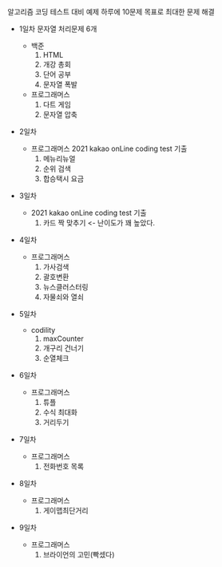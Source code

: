 알고리즘 코딩 테스트 대비 예제
하루에 10문제 목표로 최대한 문제 해결

- 1일차 
문자열 처리문제 6개
	- 백준
		1. HTML
		2. 개강 총회
		3. 단어 공부
		4. 문자열 폭발
	- 프로그래머스
		1. 다트 게임
		2. 문자열 압축
- 2일차
	- 프로그래머스
		2021 kakao onLine coding test 기출
		1. 메뉴리뉴얼
		2. 순위 검색
		3. 합승택시 요금
- 3일차
	- 2021 kakao onLine coding test 기출
		1. 카드 짝 맞추기 <- 난이도가 꽤 높았다.
- 4일차
	- 프로그래머스
		1. 가사검색
		2. 괄호변환
		3. 뉴스클러스터링
		4. 자물쇠와 열쇠
- 5일차 
	- codility 
		1. maxCounter
		2. 개구리 건너기
		3. 순열체크
- 6일차
	- 프로그래머스
		1. 튜플
		2. 수식 최대화
		3. 거리두기
- 7일차
	- 프로그래머스
		1. 전화번호 목록
		
- 8일차
	- 프로그래머스
		1. 게이맵최단거리
- 9일차
	- 프로그래머스
		1. 브라이언의 고민(빡셌다)

